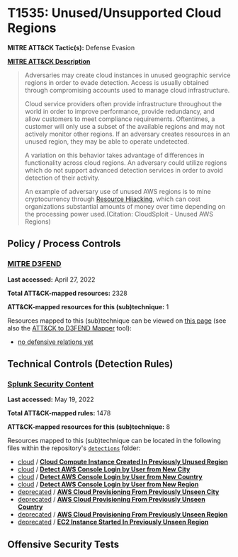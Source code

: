 # T1535: Unused/Unsupported Cloud Regions
**MITRE ATT&CK Tactic(s):** Defense Evasion

**[MITRE ATT&CK Description](https://attack.mitre.org/techniques/T1535)**
<blockquote>Adversaries may create cloud instances in unused geographic service regions in order to evade detection. Access is usually obtained through compromising accounts used to manage cloud infrastructure.

Cloud service providers often provide infrastructure throughout the world in order to improve performance, provide redundancy, and allow customers to meet compliance requirements. Oftentimes, a customer will only use a subset of the available regions and may not actively monitor other regions. If an adversary creates resources in an unused region, they may be able to operate undetected.

A variation on this behavior takes advantage of differences in functionality across cloud regions. An adversary could utilize regions which do not support advanced detection services in order to avoid detection of their activity.

An example of adversary use of unused AWS regions is to mine cryptocurrency through [Resource Hijacking](https://attack.mitre.org/techniques/T1496), which can cost organizations substantial amounts of money over time depending on the processing power used.(Citation: CloudSploit - Unused AWS Regions)</blockquote>

## Policy / Process Controls
### [MITRE D3FEND](https://d3fend.mitre.org/)
**Last accessed:** April 27, 2022

**Total ATT&CK-mapped resources:** 2328

**ATT&CK-mapped resources for this (sub)technique:** 1

Resources mapped to this (sub)technique can be viewed on [this page](https://d3fend.mitre.org/) (see also the [ATT&CK to D3FEND Mapper](https://d3fend.mitre.org/tools/attack-mapper) tool):

* [no defensive relations yet](https://d3fend.mitre.org/techniques/d3f:nodefensiverelationsyet)

## Technical Controls (Detection Rules)
### [Splunk Security Content](https://github.com/splunk/security_content)
**Last accessed:** May 19, 2022

**Total ATT&CK-mapped rules:** 1478

**ATT&CK-mapped resources for this (sub)technique:** 8

Resources mapped to this (sub)technique can be located in the following files within the repository's <code>[detections](https://github.com/splunk/security_content/tree/develop/detections)</code> folder:

* [cloud](https://github.com/splunk/security_content/tree/develop/detections/cloud/) / **[Cloud Compute Instance Created In Previously Unused Region](https://github.com/splunk/security_content/blob/develop/detections/cloud/cloud_compute_instance_created_in_previously_unused_region.yml)**
* [cloud](https://github.com/splunk/security_content/tree/develop/detections/cloud/) / **[Detect AWS Console Login by User from New City](https://github.com/splunk/security_content/blob/develop/detections/cloud/detect_aws_console_login_by_user_from_new_city.yml)**
* [cloud](https://github.com/splunk/security_content/tree/develop/detections/cloud/) / **[Detect AWS Console Login by User from New Country](https://github.com/splunk/security_content/blob/develop/detections/cloud/detect_aws_console_login_by_user_from_new_country.yml)**
* [cloud](https://github.com/splunk/security_content/tree/develop/detections/cloud/) / **[Detect AWS Console Login by User from New Region](https://github.com/splunk/security_content/blob/develop/detections/cloud/detect_aws_console_login_by_user_from_new_region.yml)**
* [deprecated](https://github.com/splunk/security_content/tree/develop/detections/deprecated/) / **[AWS Cloud Provisioning From Previously Unseen City](https://github.com/splunk/security_content/blob/develop/detections/deprecated/aws_cloud_provisioning_from_previously_unseen_city.yml)**
* [deprecated](https://github.com/splunk/security_content/tree/develop/detections/deprecated/) / **[AWS Cloud Provisioning From Previously Unseen Country](https://github.com/splunk/security_content/blob/develop/detections/deprecated/aws_cloud_provisioning_from_previously_unseen_country.yml)**
* [deprecated](https://github.com/splunk/security_content/tree/develop/detections/deprecated/) / **[AWS Cloud Provisioning From Previously Unseen Region](https://github.com/splunk/security_content/blob/develop/detections/deprecated/aws_cloud_provisioning_from_previously_unseen_region.yml)**
* [deprecated](https://github.com/splunk/security_content/tree/develop/detections/deprecated/) / **[EC2 Instance Started In Previously Unseen Region](https://github.com/splunk/security_content/blob/develop/detections/deprecated/ec2_instance_started_in_previously_unseen_region.yml)**


## Offensive Security Tests

